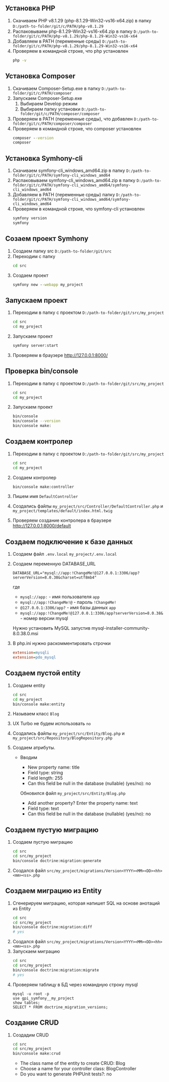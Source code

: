 ## Установка PHP

1. Скачиваем PHP v8.1.29 (php-8.1.29-Win32-vs16-x64.zip) в папку `D:/path-to-folder/git/c/PATH/php-v8.1.29`
1. Распаковываем php-8.1.29-Win32-vs16-x64.zip в папку `D:/path-to-folder/git/c/PATH/php-v8.1.29/php-8.1.29-Win32-vs16-x64`
1. Добавляем в PATH (переменные среды) `D:/path-to-folder/git/c/PATH/php-v8.1.29/php-8.1.29-Win32-vs16-x64`
1. Проверяем в командной строке, что php установлен
    ```cmd
    php -v
    ```

## Установка Composer

1. Скачиваем Composer-Setup.exe в папку `D:/path-to-folder/git/c/PATH/composer`
1. Запускаем Composer-Setup.exe
    1. Выбираем Develop режим
    1. Выбираем папку установки `D:/path-to-folder/git/c/PATH/composer/composer`
1. Проверяем в PATH (переменные среды), что добавлен `D:/path-to-folder/git/c/PATH/composer/composer`
1. Проверяем в командной строке, что composer установлен
    ```cmd
    composer --version
    composer
    ```

## Установка Symhony-cli

1. Скачиваем symfony-cli_windows_amd64.zip в папку `D:/path-to-folder/git/c/PATH/symfony-cli_windows_amd64`
1. Распаковываем symfony-cli_windows_amd64.zip в папку `D:/path-to-folder/git/c/PATH/symfony-cli_windows_amd64/symfony-cli_windows_amd64`
1. Добавляем в PATH (переменные среды) папку `D:/path-to-folder/git/c/PATH/symfony-cli_windows_amd64/symfony-cli_windows_amd64`
1. Проверяем в командной строке, что symfony-cli установлен
    ```cmd
    symfony version
    symfony
    ```

## Созаем проект Symhony

1. Создаем папку src `D:/path-to-folder/git/src`
1. Переходим с папку
    ```cmd
    cd src
    ```
1. Создаем проект
    ```cmd
    symfony new --webapp my_project
    ```

## Запускаем проект

1. Переходим в папку с проектом `D:/path-to-folder/git/src/my_project`
    ```cmd
    cd src
    cd my_project
    ```
1. Запускаем проект
    ```cmd
    symfony server:start
    ```

1. Проверяем в браузере http://127.0.0.1:8000/

## Проверка bin/console

1. Переходим в папку с проектом `D:/path-to-folder/git/src/my_project`
    ```bash
    cd src
    cd my_project
    ```

1. Запускаем проект
    ```bash
    bin/console
    bin/console --version
    bin/console make:
    ```

## Создаем контролер

1. Переходим в папку с проектом `D:/path-to-folder/git/src/my_project`
    ```bash
    cd src
    cd my_project
    ```

1. Создаем контролер

    ```bash
    bin/console make:controller
    ```

1. Пишем имя `DefaultController`
1. Создались файлы `my_project/src/Controller/DefaultController.php` и `my_project/templates/default/index.html.twig`
1. Проверяем создание контролера в браузере http://127.0.0.1:8000/default

## Создаем подключение к базе данных

1. Создаем файл `.env.local` `my_project/.env.local`
1. Создаем переменную DATABASE_URL
    ```
    DATABASE_URL="mysql://app:!ChangeMe!@127.0.0.1:3306/app?serverVersion=8.0.38&charset=utf8mb4"
    ```
    где
    - `mysql://app:` - имя пользователя `app`
    - `mysql://app:!ChangeMe!@` - пароль `!ChangeMe!`
    - `@127.0.0.1:3306/app?` - имя базы данных `app`
    - `mysql://app:!ChangeMe!@127.0.0.1:3306/app?serverVersion=8.0.38&` - номер версии mysql

    Нужно установить MySQL запустив mysql-installer-community-8.0.38.0.msi
1. В php.ini нужно раскомментировать строчки
    ```ini
    extension=mysqli
    extension=pdo_mysql
    ```

## Создаем пустой entity

1. Создаем entity

    ```bash
    cd src
    cd my_project
    bin/console make:entity
    ```
1. Называем класс `Blog`
1. UX Turbo не будем использовать `no`
1. Создались файлы `my_project/src/Entity/Blog.php` и `my_project/src/Repository/BlogRepository.php`
1. Создаем атрибуты.
    - Вводим
        - New property name: title
        - Field type: string
        - Field length: 255
        - Can this field be null in the database (nullable) (yes/no): no

        Обновился файл `my_project/src/Entity/Blog.php`

        - Add another property? Enter the property name: text
        - Field type: text
        -  Can this field be null in the database (nullable) (yes/no): no

## Создаем пустую миграцию

1. Создаем пустую миграцию
    ```bash
    cd src
    cd src/my_project
    bin/console doctrine:migration:generate
    ```
1. Создался файл `src/my_project/migrations/Version<YYYY><MM><DD><hh><mm><ss>.php`

## Создаем миграцию из Entity

1. Сгенерируем миграцию, которая напишет SQL на основе анотаций из Entity
    ```bash
    cd src
    cd src/my_project
    bin/console doctrine:migration:diff
    # yes
    ```
1. Создался файл `src/my_project/migrations/Version<YYYY><MM><DD><hh><mm><ss>.php`
1. Запускаем миграцию
    ```bash
    cd src
    cd src/my_project
    bin/console doctrine:migration:migrate
    # yes
    ```
1. Проверяем таблицу в БД через командную строку mysql
    ```
    mysql -u root -p
    use gpi_symfony__my_project
    show tables;
    SELECT * FROM doctrine_migration_versions;
    ```

## Создание CRUD

1. Создадим CRUD
    ```bash
    cd src
    cd src/my_project
    bin/console make:crud
    ```

    - The class name of the entity to create CRUD: Blog
    - Choose a name for your controller class: BlogController
    - Do you want to generate PHPUnit tests?: no
